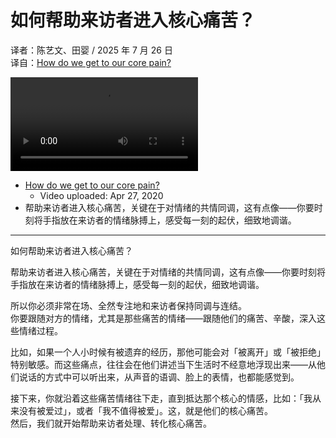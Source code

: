 # 如何帮助来访者进入核心痛苦？
译者：陈艺文、田婴 / 2025 年 7 月 26 日  
译自：[How do we get to our core pain?](https://youtube.com/watch?v=hEHbrQ6hwFs)  

<div class="video-wrapper"><video src="/assets/files/how_core_pain.mp4" controls playsinline></video></div>

- [How do we get to our core pain?](https://youtube.com/watch?v=hEHbrQ6hwFs)
  - Video uploaded: Apr 27, 2020
- 帮助来访者进入核心痛苦，关键在于对情绪的共情同调，这有点像——你要时刻将手指放在来访者的情绪脉搏上，感受每一刻的起伏，细致地调谐。

---

如何帮助来访者进入核心痛苦？

帮助来访者进入核心痛苦，关键在于对情绪的共情同调，这有点像——你要时刻将手指放在来访者的情绪脉搏上，感受每一刻的起伏，细致地调谐。

所以你必须非常在场、全然专注地和来访者保持同调与连结。  
你要跟随对方的情绪，尤其是那些痛苦的情绪——跟随他们的痛苦、辛酸，深入这些情绪过程。

比如，如果一个人小时候有被遗弃的经历，那他可能会对「被离开」或「被拒绝」特别敏感。而这些痛点，往往会在他们讲述当下生活时不经意地浮现出来——从他们说话的方式中可以听出来，从声音的语调、脸上的表情，也都能感觉到。

接下来，你就沿着这些痛苦情绪往下走，直到抵达那个核心的情感，比如：「我从来没有被爱过」，或者「我不值得被爱」。这，就是他们的核心痛苦。  
然后，我们就开始帮助来访者处理、转化核心痛苦。
